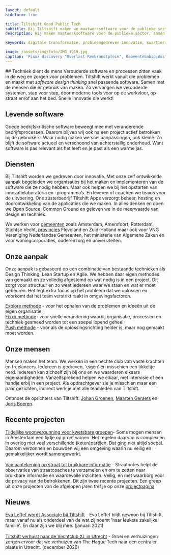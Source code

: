 ```yaml
---
layout: default
hideform: true

title: Tiltshift Good Public Tech
subtitle: Bij Tiltshift maken we maatwerksoftware voor de publieke sector, samen met de mensen die het gebruiken.
description: Wij maken maatwerksoftware voor de publieke sector, samen met de mensen die het gebruiken.

keywords: digitale transformatie, probleemgedreven innovatie, kwartiermaker, human centered design, software design thinking, service design, lean startup, lean ux, agile development, xp, scrum, labs, apps, projecten, advies, consultancy, overheid, overheden, publieke sector, mens centraal, common ground, open source, creative commons, creative thinking, open collaboration, Fixxx, Push

image: /assets/img/foto/IMG_1919.jpg
caption: 'Fixxx discovery "Overlast Rembrandtplein", Gemeente&nbsp;Amsterdam'
---
```

<a name="Wat we doen"/>
## Techniek dient de mens
Verouderde software en processen zitten vaak in de weg en zorgen voor problemen. Tiltshift werkt vanuit die problemen en maakt met <i>software design thinking</i> snel passende software. Samen met de mensen die er gebruik van maken. Zo vervangen we verouderde systemen, stap voor stap, door moderne tools voor op de werkvloer, op straat en/of aan het bed. Snelle innovatie die werkt!

## Levende software
Goede bedrijfskritische software beweegt mee met veranderende bedrijfsprocessen. Daarom blijven wij ook na een project actief betrokken bij de gebruikers. Waar nodig maken we snel aanpassingen, ook kleine. Zo blijft de software actueel en verschoond van achterstallig onderhoud. Want software is pas relevant als het leeft en je past als een warme jas.

## Diensten
Bij Tiltshift worden we gedreven door innovatie. Met onze zelf ontwikkelde aanpak begeleiden we organisaties bij het maken en implementeren van de software die ze nodig hebben. Maar ook helpen we bij het opstarten van innovatielaboratoria en -programma’s. En leveren of coachen we teams voor de uitvoering. Ons zusterbedrijf Tiltshift Apps verzorgt beheer, hosting en doorontwikkeling van de applicaties die we maken.
In alles denken en doen we Open Source, Common Ground en geloven we in de meerwaarde van design en techniek. 

We werken voor <u>gemeenten</u> zoals Amsterdam, Amersfoort, Rotterdam, Stichtse Vecht, <u>provincies</u> Flevoland en Zuid-Holland maar ook voor VNG Vereniging Nederlandse Gemeenten, het ministerie van Algemene Zaken en voor woningcorporaties, ouderenzorg en universiteiten. 

## Onze aanpak
Onze aanpak is gebaseerd op een combinatie van bestaande technieken als Design Thinking, Lean Startup en Agile. We hebben daar eigen methodes van gemaakt en ze volledig afgestemd op wat nodig is in een project. Dit zorgt voor structuur en zo weet iedereen waar we staan en wat er moet gebeuren. Het legt extra focus op het probleem dat we oplossen en voorkomt dat het team verstrikt raakt in omgevingsfactoren.

[Explore methode](/methodes/explore/) - voor het ophalen van de problemen en ideeën uit de eigen organisatie;<br>
[Fixxx methode](/methodes/fixxx/)- voor snelle verandering waarbij organisatie, processen en techniek gesmeed worden tot een soepel lopend geheel;<br>
[Push methode](/methodes/push/) - voor als de oplossingsrichting helder is, maar nog gemaakt moet worden.<br>

## Onze mensen
Mensen maken het team. We werken in een hechte club van vaste krachten en freelancers. Iedereen is gedreven, 'eigen' en misschien een tikkeltje nerd. Iedereen kan zichzelf zijn bij ons en we waarderen elkaars eigenaardigheden. Vanzelfsprekend helpen we elkaar, met intervisie of een handje erbij in een project. Als opdrachtgever zie je misschien maar een paar gezichten, indirect werk je met alle teamleden van Tiltshift.

Ontmoet de oprichters van Tiltshift: [Johan Groenen](/mensen/johan-groenen/), [Maarten Geraets](/mensen/maarten-geraets/) en [Joris Boeren](/mensen/joris-boeren/).
 
## Recente projecten
[Tijdelijke woonvergunning voor kwetsbare groepen](/projecten/woonvergunning-voor-kwetsbare-groepen/)- Soms mogen mensen in Amsterdam een tijdje op proef wonen. Het regelen daarvan is complex en in overleg met veel verschillende (keten)partijen. Dat ging niet altijd soepel. Daarom verzonnen en bouwden wij een omgeving waarin nu veilig en gemakkelijker wordt samengewerkt. <br><br>
[Van aantekening op straat tot bruikbare informatie](/projecten/straatnotes-applicatiefamilie/) - Straatnotes helpt de observaties van straatcoaches te verzamelen en  om te zetten naar bruikbare informatie en waardevolle inzichten. Veilig, en met waarborg voor de privacy van de betrokkenen. 
Dit zijn twee recente projecten. Een greep uit onze projecten van de afgelopen jaren tref je op onze [projectpagina](/projecten/)

## Nieuws
[Eva Leffef wordt Associate bij Tiltshift](https://www.linkedin.com/feed/update/urn:li:activity:6759385123508117504) - Eva Leffef blijft gewoon bij Tiltshift, maar vanaf nu als onderdeel van de wat zij noemt 'haar leukste zakelijke familie'. En daar zijn we blij mee. (januari 2021)
<br><br>
[Tiltshift verhuist naar de Vechtclub XL in Utrecht](https://www.linkedin.com/feed/update/urn:li:activity:6746708254681890816) - Groei en verhuizingen zorgen ervoor dat we verhuizen van The Hague Tech naar een centraler plaats in Utrecht. (december 2020)



